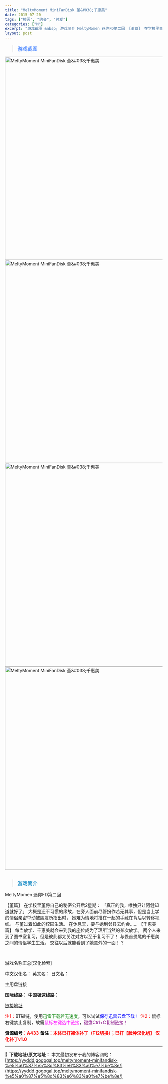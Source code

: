 ```yaml
---
title: "MeltyMoment MiniFanDisk 堇&#038;千惠美"
date: 2015-07-20
tags: ["校园", "约会", "纯爱"]
categories: ["M"]
excerpt: "游戏截图 &nbsp; 游戏简介 MeltyMomen 迷你FD第二回 【堇篇】 在学校里堇将自己的秘密公开后2星期： 「真正的我，唯独只让阿健知道就好了」 大概是还不习惯的缘故，在旁人面前尽管扮作若无其事，但是当上学的情侣亲密举动被朋友所指出时， 她难为情地将搭在一起的手藏在背后以转移视线。 与堇&hellip;"
layout: post
---
```


<div>
<blockquote><b><span style="font-size: 12pt; color: #6699ff;">游戏截图</span></b></blockquote>
<div><img title="点击放大" src="https://yyddd.gogogal.top/wp-content/uploads/2025/04/20250430_6811ea7cb199a.webp" alt="MeltyMoment MiniFanDisk 堇&amp;#038;千惠美" width="650" /></div>
<div><img title="点击放大" src="https://yyddd.gogogal.top/wp-content/uploads/2025/04/20250430_6811ea7ee943b.webp" alt="MeltyMoment MiniFanDisk 堇&amp;#038;千惠美" width="650" /></div>
<div><img title="点击放大" src="https://yyddd.gogogal.top/wp-content/uploads/2025/04/20250430_6811ea80822e5.webp" alt="MeltyMoment MiniFanDisk 堇&amp;#038;千惠美" width="650" /></div>
<div><img title="点击放大" src="https://yyddd.gogogal.top/wp-content/uploads/2025/04/20250430_6811ea82392ad.webp" alt="MeltyMoment MiniFanDisk 堇&amp;#038;千惠美" width="650" /></div>
&nbsp;
<blockquote><b><span style="font-size: 12pt; color: #3399cc;">游戏简介</span></b></blockquote>
<div>MeltyMomen 迷你FD第二回

【堇篇】
在学校里堇将自己的秘密公开后2星期：
「真正的我，唯独只让阿健知道就好了」
大概是还不习惯的缘故，在旁人面前尽管扮作若无其事，但是当上学的情侣亲密举动被朋友所指出时，
她难为情地将搭在一起的手藏在背后以转移视线。
与堇过着如此的校园生活。
在休息天，要与她到邻县去约会……
【千恵美篇】
每当放学、千恵美就会来到我的座位成为了理所当然的某次放学。
两个人来到了图书室复习，但是彼此都太关注对方以至于复习不了！
与畏首畏尾的千恵美之间的情侣学生生活。
交往以后就能看到了她意外的一面！？</div>
&nbsp;

游戏名称汇总[汉化检索]

中文汉化名：
英文名：
日文名：
</div>
<div class="panel panel-primary">
<div class="panel-heading">主用盘链接</div>
<div class="panel-body">

<b>国际线路：</b>
<b>中国极速线路：</b>

<!--wechatfans start-->

<a href="https://pan.xunlei.com/s/VORpcRYUFeFZhh61ET2PlII5A1?pwd=g42v#">链接地址</a>

<!--wechatfans end-->
<span style="color: #ff0000;">注1：</span>BT磁链，使用<span style="color: #008000;">迅雷下载若无速度</span>，可以试试<span style="color: #0000ff;">保存迅雷云盘下载！</span>
<span style="color: #ff0000;">注2：</span>鼠标右键禁止复制，故需<span style="color: #ff00ff;">鼠标左键选中链接</span>，<span style="color: #800080;">键盘Ctrl+C复制链接！</span>

</div>
<div class="panel-footer"><span style="color: #ff0000;"><b><span style="color: #000000;">资源编号</span>：A433</b></span>
<span style="color: #ff0000;"><b><span style="color: #000000;">备注</span>：本体已打裸体补丁（F12切换）；已打【脸肿汉化组】 汉化补丁v1.0</b></span></div>
</div>

---
📖 **下载地址/原文地址：** 本文最初发布于我的博客网站：[https://yyddd.gogogal.top/meltymoment-minifandisk-%e5%a0%87%e5%8d%83%e6%83%a0%e7%be%8e/](https://yyddd.gogogal.top/meltymoment-minifandisk-%e5%a0%87%e5%8d%83%e6%83%a0%e7%be%8e/)
